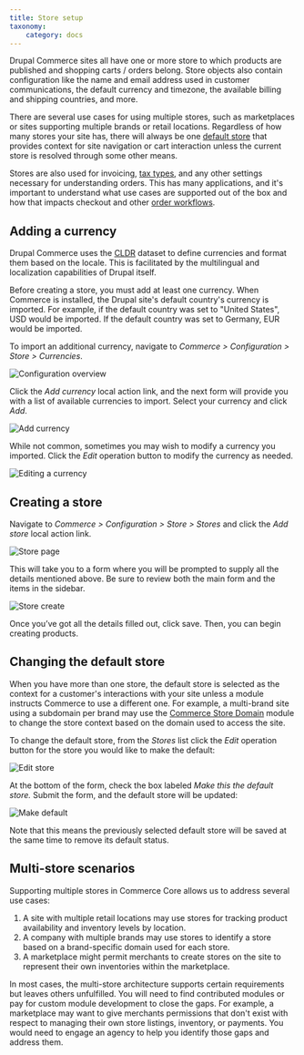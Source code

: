 ```yaml
---
title: Store setup
taxonomy:
    category: docs
---
```


Drupal Commerce sites all have one or more store to which products are published and shopping carts / orders belong. Store objects also contain configuration like the name and email address used in customer communications, the default currency and timezone, the available billing and shipping countries, and more.

There are several use cases for using multiple stores, such as marketplaces or sites supporting multiple brands or retail locations. Regardless of how many stores your site has, there will always be one [default store](#changing-the-default-store) that provides context for site navigation or cart interaction unless the current store is resolved through some other means.

Stores are also used for invoicing, [tax types](./taxes.md), and any other settings necessary for understanding orders. This has many applications, and it's important to understand what use cases are supported out of the box and how that impacts checkout and other [order workflows](./orders.md).

## Adding a currency

Drupal Commerce uses the [CLDR](https://cldr.unicode.org/) dataset to define currencies and format them based on the locale. This is facilitated by the multilingual and localization capabilities of Drupal itself.

Before creating a store, you must add at least one currency. When Commerce is installed, the Drupal site's default country's currency is imported. For example, if the default country was set to "United States", USD would be imported. If the default country was set to Germany, EUR would be imported.

To import an additional currency, navigate to *Commerce > Configuration > Store > Currencies*.

![Configuration overview](./images/commerce-configuration.png)

Click the *Add currency* local action link, and the next form will provide you with a list of available currencies to import. Select your currency and click *Add*.

![Add currency](./images/add-currency.png)

While not common, sometimes you may wish to modify a currency you imported. Click the *Edit* operation button to modify the currency as needed.

![Editing a currency](./images/currency-edit.png)

## Creating a store

Navigate to *Commerce > Configuration > Store > Stores* and click the *Add store* local action link.

![Store page](./images/store-landing-page2.png)

This will take you to a form where you will be prompted to supply all the details mentioned above. Be sure to review both the main form and the items in the sidebar.

![Store create](./images/store-add.png)

Once you’ve got all the details filled out, click save. Then, you can begin creating products.

## Changing the default store

When you have more than one store, the default store is selected as the context for a customer's interactions with your site unless a module instructs Commerce to use a different one. For example, a multi-brand site using a subdomain per brand may use the [Commerce Store Domain](https://www.drupal.org/project/commerce_store_domain) module to change the store context based on the domain used to access the site.

To change the default store, from the *Stores* list click the *Edit* operation button for the store you would like to make the default:

![Edit store](./images/stores-edit-a-store.png)

At the bottom of the form, check the box labeled *Make this the default store.* Submit the form, and the default store will be updated:

![Make default](./images/edit-store-check-default.png)

Note that this means the previously selected default store will be saved at the same time to remove its default status.

## Multi-store scenarios

Supporting multiple stores in Commerce Core allows us to address several use cases:

1. A site with multiple retail locations may use stores for tracking product availability and inventory levels by location.
2. A company with multiple brands may use stores to identify a store based on a brand-specific domain used for each store.
3. A marketplace might permit merchants to create stores on the site to represent their own inventories within the marketplace.

In most cases, the multi-store architecture supports certain requirements but leaves others unfulfilled. You will need to find contributed modules or pay for custom module development to close the gaps. For example, a marketplace may want to give merchants permissions that don't exist with respect to managing their own store listings, inventory, or payments. You would need to engage an agency to help you identify those gaps and address them.
